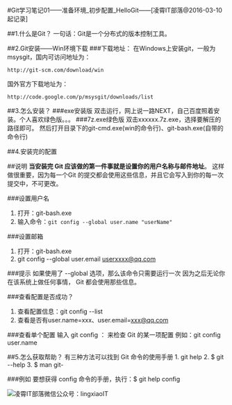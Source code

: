#Git学习笔记01——准备环境_初步配置_HelloGit——[凌霄IT部落@2016-03-10起记录]

##1.什么是Git？
	一句话：Git是一个分布式的版本控制工具。

##2.Git安装——Win环境下载
###下载地址：
在Windows上安装git，一般为msysgit，国内可访问地址为：

	http://git-scm.com/download/win

国外官方下载地址为：

	http://code.google.com/p/msysgit/downloads/list

##3.怎么安装？
###exe安装版
	双击运行，网上说一路NEXT，自己百度照着安装。个人喜欢绿色版。。。
###7z.exe绿色版
	双击xxxxxx.7z.exe，选择要解压的路径即可。
	然后打开目录下的git-cmd.exe(win的命令行)、git-bash.exe(自带的命令行)


##4.安装完的配置

##说明
	**当安装完 Git 应该做的第一件事就是设置你的用户名称与邮件地址**。 
	这样做很重要，因为每一个Git 的提交都会使用这些信息，并且它会写入到你的每一次提交中，不可更改。

###设置用户名
	
1. 打开：git-bash.exe
2. 输入命令：`git config --global user.name "userName"`

###设置邮箱
	
1. 打开：git-bash.exe
2. git config --global user.email userxxxx@qq.com

###提示
	如果使用了 --global 选项，那么该命令只需要运行一次
	因为之后无论你在该系统上做任何事情， Git 都会使用那些信息。

###查看配置是否成功？
	

1. 查看配置信息：git config --list
2. 查看是否有user.name=xxx、user.email=xxx@qq.com

###查看单个配置
	输入 git config <key>： 来检查 Git 的某一项配置
	例如：git config user.name

##5.怎么获取帮助？
	有三种方法可以找到 Git 命令的使用手册
	1. git help <verb>
	2. $ git <verb> --help
	3. $ man git-<verb>

###例如
	要想获得 config 命令的手册，执行：$ git help config




![凌霄IT部落微信公众号：lingxiaoIT](http://i.imgur.com/juNDLS1.png)
